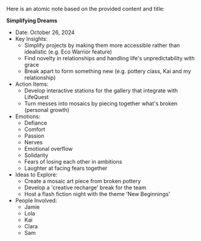 Here is an atomic note based on the provided content and title:

**Simplifying Dreams**

* Date: October 26, 2024
* Key Insights:
	+ Simplify projects by making them more accessible rather than idealistic (e.g. Eco Warrior feature)
	+ Find novelty in relationships and handling life's unpredictability with grace
	+ Break apart to form something new (e.g. pottery class, Kai and my relationship)
* Action Items:
	+ Develop interactive stations for the gallery that integrate with LifeQuest
	+ Turn messes into mosaics by piecing together what's broken (personal growth)
* Emotions:
	+ Defiance
	+ Comfort
	+ Passion
	+ Nerves
	+ Emotional overflow
	+ Solidarity
	+ Fears of losing each other in ambitions
	+ Laughter at facing fears together
* Ideas to Explore:
	+ Create a mosaic art piece from broken pottery
	+ Develop a 'creative recharge' break for the team
	+ Host a flash fiction night with the theme 'New Beginnings'
* People Involved:
	+ Jamie
	+ Lola
	+ Kai
	+ Clara
	+ Sam